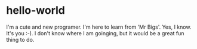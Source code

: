 # hello-world
I'm a cute and new programer. I'm here to learn from 'Mr Bigs'. Yes, I know. It's you :-).
I don't know where I am goinging, but it would be a great fun thing to do. 
